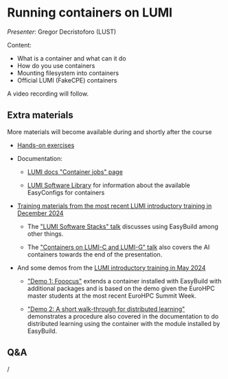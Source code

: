 # Running containers on LUMI

*Presenter*: Gregor Decristoforo (LUST)

Content:

-   What is a container and what can it do
-   How do you use containers
-   Mounting filesystem into containers
-   Official LUMI (FakeCPE) containers


A video recording will follow.

<!--
<video src="https://462000265.lumidata.eu/ai-20250204/recordings/05_RunningContainers.mp4" controls="controls"></video>
-->


## Extra materials

More materials will become available during and shortly after the course

<!--
-   [Presentation slides](https://462000265.lumidata.eu/ai-20250204/files/LUMI-ai-20250204-05-Running_containers_on_LUMI.pdf)
-->

-   [Hands-on exercises](E05_RunningContainers.md)

-   Documentation:

    -   [LUMI docs "Container jobs" page](https://docs.lumi-supercomputer.eu/runjobs/scheduled-jobs/container-jobs/)

    -   [LUMI Software Library](https://lumi-supercomputer.github.io/LUMI-EasyBuild-docs/) for information about
        the available EasyConfigs for containers

-   [Training materials from the most recent LUMI introductory training in December 2024](../2day-20241210/index.md)

    -   The ["LUMI Software Stacks" talk](../2day-20241210/M05-SoftwareStacks.md)
        discusses using EasyBuild among other things.

    -   The ["Containers on LUMI-C and LUMI-G" talk](../2day-20241210/M11-Containers.md)
        also covers the AI containers towards the end of the presentation.

-   And some demos from the  [LUMI introductory training in May 2024](../2day-20240502/index.md)

    -   ["Demo 1: Fooocus"](../2day-20240502/Demo1.md) 
        extends a container installed with EasyBuild with additional packages and is based on the demo given
        the EuroHPC master students at the most recent EuroHPC Summit Week.

    -   ["Demo 2: A short walk-through for distributed learning"](../2day-20240502/Demo2.md)
        demonstrates a procedure also covered in the documentation to do distributed learning using the
        container with the module installed by EasyBuild.

## Q&A

/

